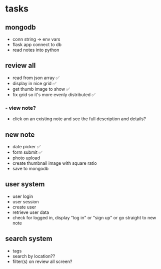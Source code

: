 # tasks
## mongodb
- conn string -> env vars
- flask app connect to db
- read notes into python

## review all
- read from json array ✅
- display in nice grid ✅
- get thumb image to show ✅
- fix grid so it's more evenly distributed ✅
### - view note?
- click on an existing note and see the full description and details?

## new note
- date picker ✅
- form submit ✅
- photo upload 
- create thumbnail image with square ratio
- save to mongodb

## user system
- user login
- user session
- create user
- retrieve user data
- check for logged in, display "log in" or "sign up" or go straight to new note

## search system
- tags
- search by location??
- filter(s) on review all screen?
